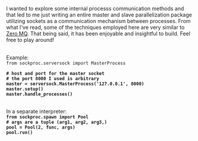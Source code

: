 <html>
<head>
</head>
<body>
<p>I wanted to explore some internal processs communication methods and that led to me just writing an entire master and slave parallelization package utilizing sockets as a communication mechanism between processes.  From what I've read, some of the techniques employed here are very similar to <a href="https://github.com/zeromq/pyzmq">Zero MQ</a>.  That being said, it has been enjoyable and insightful to build.  Feel free to play around!</p>

<br>
<label>Example:<br>
<code>from sockproc.serversock import MasterProcess<br>
</code>
<b>
<code># host and port for the master socket</code><br>
<code># the port 8000 I used is arbitrary</code><br>
<code>master = serversock.MasterProcess('127.0.0.1', 8000)</code><br>
<code>master.setup()</code><br>
<code>master.handle_processes()</code><br>
</b>

<br>
<p>In a separate interpreter:
<br>
<b>
<code>from sockproc.spawn import Pool</code><br>
<code># args are a tuple (arg1, arg2, arg3,)</code><br>
<code>pool = Pool(2, func, args)</code><br>
<code>pool.run()</code>
</b>
</body>
</html>
